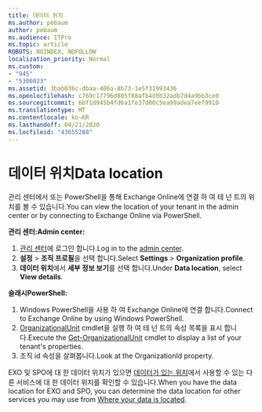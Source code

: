 ```yaml
---
title: 데이터 위치
ms.author: pebaum
author: pebaum
ms.audience: ITPro
ms.topic: article
ROBOTS: NOINDEX, NOFOLLOW
localization_priority: Normal
ms.custom:
- "945"
- "5300023"
ms.assetid: 3bab036c-dbaa-406a-8b73-1e5f31993436
ms.openlocfilehash: c769c17796d805f88afb4d5b32adb7d4a9bb3ce0
ms.sourcegitcommit: 6bf1d945b4fd6a1fe37d00c5ea99adea7eef9910
ms.translationtype: MT
ms.contentlocale: ko-KR
ms.lasthandoff: 04/21/2020
ms.locfileid: "43655288"
---
```

# <a name="data-location"></a><span data-ttu-id="08ac1-102">데이터 위치</span><span class="sxs-lookup"><span data-stu-id="08ac1-102">Data location</span></span>

<span data-ttu-id="08ac1-103">관리 센터에서 또는 PowerShell을 통해 Exchange Online에 연결 하 여 테 넌 트의 위치를 볼 수 있습니다.</span><span class="sxs-lookup"><span data-stu-id="08ac1-103">You can view the location of your tenant in the admin center or by connecting to Exchange Online via PowerShell.</span></span>


<span data-ttu-id="08ac1-104">**관리 센터:**</span><span class="sxs-lookup"><span data-stu-id="08ac1-104">**Admin center:**</span></span>
1. <span data-ttu-id="08ac1-105">[관리 센터](https://admin.microsoft.com/Adminportal/Home)에 로그인 합니다.</span><span class="sxs-lookup"><span data-stu-id="08ac1-105">Log in to the [admin center](https://admin.microsoft.com/Adminportal/Home).</span></span>
2. <span data-ttu-id="08ac1-106">**설정** > **조직 프로필**을 선택 합니다.</span><span class="sxs-lookup"><span data-stu-id="08ac1-106">Select **Settings** > **Organization profile**.</span></span>
3. <span data-ttu-id="08ac1-107">**데이터 위치**에서 **세부 정보 보기**를 선택 합니다.</span><span class="sxs-lookup"><span data-stu-id="08ac1-107">Under **Data location**, select **View details**.</span></span>


<span data-ttu-id="08ac1-108">**슬래시**</span><span class="sxs-lookup"><span data-stu-id="08ac1-108">**PowerShell:**</span></span>
1. <span data-ttu-id="08ac1-109">Windows PowerShell을 사용 하 여 Exchange Online에 연결 합니다.</span><span class="sxs-lookup"><span data-stu-id="08ac1-109">Connect to Exchange Online by using Windows PowerShell.</span></span>
2. <span data-ttu-id="08ac1-110">[OrganizationalUnit](https://docs.microsoft.com/powershell/module/exchange/active-directory/get-organizationalunit) cmdlet을 실행 하 여 테 넌 트의 속성 목록을 표시 합니다.</span><span class="sxs-lookup"><span data-stu-id="08ac1-110">Execute the [Get-OrganizationalUnit](https://docs.microsoft.com/powershell/module/exchange/active-directory/get-organizationalunit) cmdlet to display a list of your tenant's properties.</span></span> 
3. <span data-ttu-id="08ac1-111">조직 id 속성을 살펴봅니다.</span><span class="sxs-lookup"><span data-stu-id="08ac1-111">Look at the OrganizationId property.</span></span>

<span data-ttu-id="08ac1-112">EXO 및 SPO에 대 한 데이터 위치가 있으면 [데이터가 있는 위치](https://products.office.com/where-is-your-data-located)에서 사용할 수 있는 다른 서비스에 대 한 데이터 위치를 확인할 수 있습니다.</span><span class="sxs-lookup"><span data-stu-id="08ac1-112">When you have the data location for EXO and SPO, you can determine the data location for other services you may use from [Where your data is located](https://products.office.com/where-is-your-data-located).</span></span>